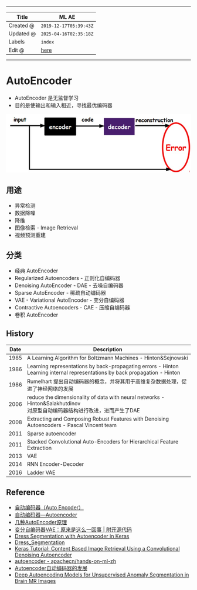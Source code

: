 -----

| Title     | ML AE                                                 |
| --------- | ----------------------------------------------------- |
| Created @ | `2019-12-17T05:39:43Z`                                |
| Updated @ | `2025-04-16T02:35:18Z`                                |
| Labels    | `index`                                               |
| Edit @    | [here](https://github.com/junxnone/aiwiki/issues/209) |

-----

# AutoEncoder

  - AutoEncoder 是无监督学习
  - 目的是使输出和输入相近，寻找最优编码器

![image](media/18f5f137f1f7a808ac1d7d20651c375d2805951a.png)

## 用途

  - 异常检测
  - 数据降噪
  - 降维
  - 图像检索 - Image Retrieval
  - 视频预测重建

## 分类

  - 经典 AutoEncoder
  - Regularized Autoencoders - 正则化自编码器
  - Denoising AutoEncoder - DAE - 去噪自编码器
  - Sparse AutoEncoder - 稀疏自动编码器
  - VAE - Variational AutoEncoder - 变分自编码器
  - Contractive Autoencoders - CAE - 压缩自编码器
  - 卷积 AutoEncoder

## History

| Date | Description                                                                                                                    |
| ---- | ------------------------------------------------------------------------------------------------------------------------------ |
| 1985 | A Learning Algorithm for Boltzmann Machines - Hinton\&Sejnowski                                                                |
| 1986 | Learning representations by back-propagating errors - Hinton<br>Learning internal representations by back propagation - Hinton |
| 1986 | Rumelhart 提出自动编码器的概念，并将其用于高维复杂数据处理，促进了神经网络的发展                                                                                  |
| 2006 | reduce the dimensionality of data with neural networks - Hinton\&Salakhutdinov<br> 对原型自动编码器结构进行改进，进而产生了DAE                     |
| 2008 | Extracting and Composing Robust Features with Denoising Autoencoders - Pascal Vincent team                                     |
| 2011 | Sparse autoencoder                                                                                                             |
| 2011 | Stacked Convolutional Auto-Encoders for Hierarchical Feature Extraction                                                        |
| 2013 | VAE                                                                                                                            |
| 2014 | RNN Encoder-Decoder                                                                                                            |
| 2016 | Ladder VAE                                                                                                                     |

## Reference

  - [自动编码器（Auto
    Encoder）](https://blog.csdn.net/qq_26591517/article/details/80038823)
  - [自动编码器—Autoencoder](https://blog.csdn.net/zb123455445/article/details/78924074)
  - [几种AutoEncoder原理](https://blog.csdn.net/leida_wt/article/details/85052299)
  - [变分自编码器VAE：原来是这么一回事 | 附开源代码](https://zhuanlan.zhihu.com/p/34998569)
  - [Dress Segmentation with Autoencoder in
    Keras](https://towardsdatascience.com/dress-segmentation-with-autoencoder-in-keras-497cf1fd169a)
  - [Dress\_Segmentation](https://github.com/cerlymarco/MEDIUM_NoteBook/tree/master/Dress_Segmentation)
  - [Keras Tutorial: Content Based Image Retrieval Using a Convolutional
    Denoising
    Autoencoder](https://www.sicara.ai/blog/2017-09-14-keras-tutorial-content-image-retrieval-convolutional-denoising-autoencoder)
  - [autoencoder -
    apachecn/hands-on-ml-zh](https://github.com/apachecn/hands-on-ml-zh/blob/463fc172f3d32f4e905adc2eab03f0c5a97ce2bb/docs/15.%E8%87%AA%E7%BC%96%E7%A0%81%E5%99%A8.md)
  - [Autoencoder自动编码器的发展](https://blog.csdn.net/sinat_37965706/article/details/100080543)
  - [Deep Autoencoding Models for Unsupervised Anomaly Segmentation in
    Brain MR Images](https://arxiv.org/pdf/1804.04488.pdf)
